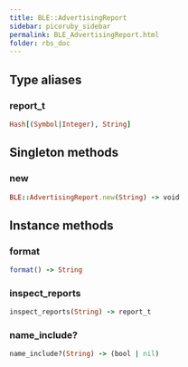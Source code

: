 ```yaml
---
title: BLE::AdvertisingReport
sidebar: picoruby_sidebar
permalink: BLE_AdvertisingReport.html
folder: rbs_doc
---
```

## Type aliases
### report_t
```ruby
Hash[(Symbol|Integer), String]
```
## Singleton methods
### new

```ruby
BLE::AdvertisingReport.new(String) -> void
```
## Instance methods
### format

```ruby
format() -> String
```
### inspect_reports

```ruby
inspect_reports(String) -> report_t
```
### name_include?

```ruby
name_include?(String) -> (bool | nil)
```
